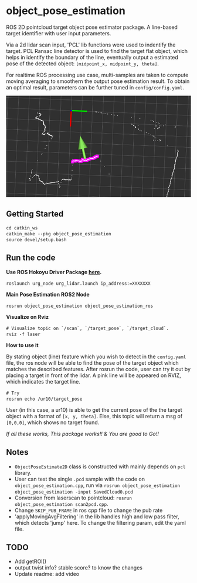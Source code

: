 # object_pose_estimation

ROS 2D pointcloud target object pose estimator package. A line-based target identifier with user input parameters.

Via a 2d lidar scan input, 'PCL' lib functions were used to indentify the target. PCL Ransac line detector is used to find the target flat object, which helps in identify the boundary of the line, eventually output a estimated pose of the detected object: `[midpoint_x, midpoint_y, theta]`.

For realtime ROS processing use case, multi-samples are taken to compute moving averaging to smoothern the output pose estimation result. To obtain an optimal result, parameters can be further tuned in `config/config.yaml`.

![alt text](/resources/rviz_example.png?)


## Getting Started

```
cd catkin_ws
catkin_make --pkg object_pose_estimation
source devel/setup.bash
```

## Run the code

**Use ROS Hokoyu Driver Package [here](https://github.com/ros-drivers/urg_node).**
```
roslaunch urg_node urg_lidar.launch ip_address:=XXXXXXX
```

**Main Pose Estimation ROS2 Node**
``` 
rosrun object_pose_estimation object_pose_estimation_ros
```

**Visualize on Rviz**

```
# Visualize topic on `/scan`, `/target_pose`, `/target_cloud`.
rviz -f laser
```

**How to use it**

By stating object (line) feature which you wish to detect in the `config.yaml` file, the ros node will be able to find the pose of the target object which matches the described features. After rosrun the code, user can try it out by placing a target in front of the lidar. A pink line will be appeared on RVIZ, which indicates the target line. 

```
# Try 
rosrun echo /ur10/target_pose  
```

User (in this case, a ur10) is able to get the current pose of the the target object with a format of `[x, y, theta]`. Else, this topic will return a msg of `[0,0,0]`, which shows no target found.


*If all these works, This package works!! & You are good to Go!!*



## Notes
 - `ObjectPoseEstimate2D` class is constructed with mainly depends on `pcl` library.
 - User can test the single `.pcd` sample with the code on `object_pose_estimation.cpp`, run via `rosrun object_pose_estimation object_pose_estimation -input SavedCloud0.pcd`
 - Conversion from laserscan to pointcloud: `rosrun object_pose_estimation scan2pcd.cpp`.
 - Change `SKIP_PUB_FRAME` in ros cpp file to change the pub rate
 - 'applyMovingAvgFiltering' in the lib handles high and low pass filter, which detects 'jump' here. To change the filtering param, edit the yaml file.

## TODO
- Add getROI()
- output twist info? stable score? to know the changes
- Update readme: add video
